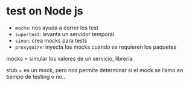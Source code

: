 # test on Node js

- `mocha`: nos ayuda a correr los test
- `supertest`: levanta un servidor temporal
- `sinon`: crea mocks para tests
- `proxyquire`: inyecta los mocks cuando se requieren los paquetes

mocks = simular los valores de un servicio, libreria

stub = es un mock, pero nos permite determinar si el mock se llamo en tiempo de testing o no.. 


